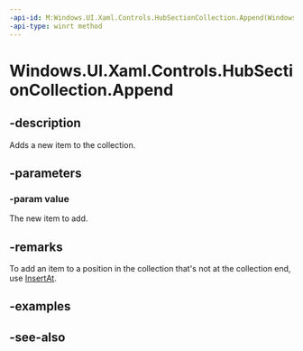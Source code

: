 ```yaml
---
-api-id: M:Windows.UI.Xaml.Controls.HubSectionCollection.Append(Windows.UI.Xaml.Controls.HubSection)
-api-type: winrt method
---
```


<!-- Method syntax
public void Append(Windows.UI.Xaml.Controls.HubSection value)
-->

# Windows.UI.Xaml.Controls.HubSectionCollection.Append

## -description
Adds a new item to the collection.



## -parameters
### -param value
The new item to add.

## -remarks
To add an item to a position in the collection that's not at the collection end, use [InsertAt](hubsectioncollection_insertat_791846136.md).

## -examples

## -see-also
